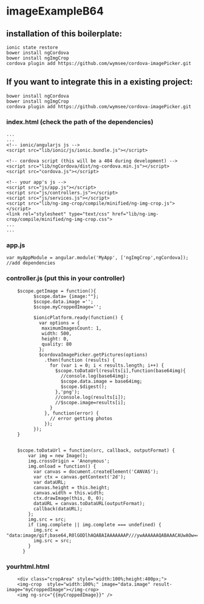 # imageExampleB64

## installation of this boilerplate:
    ionic state restore
    bower install ngCordova
    bower install ngImgCrop
    cordova plugin add https://github.com/wymsee/cordova-imagePicker.git

## If you want to integrate this in a existing project:
    bower install ngCordova
    bower install ngImgCrop
    cordova plugin add https://github.com/wymsee/cordova-imagePicker.git
    
### index.html (check the path of the dependencies)
    ...
    ...
    <!-- ionic/angularjs js -->
    <script src="lib/ionic/js/ionic.bundle.js"></script>

    <!-- cordova script (this will be a 404 during development) -->
    <script src="lib/ngCordova/dist/ng-cordova.min.js"></script>
    <script src="cordova.js"></script>

    <!-- your app's js -->
    <script src="js/app.js"></script>
    <script src="js/controllers.js"></script>
    <script src="js/services.js"></script>
    <script src="lib/ng-img-crop/compile/minified/ng-img-crop.js"></script>
    <link rel="stylesheet" type="text/css" href="lib/ng-img-crop/compile/minified/ng-img-crop.css">
    ...
    ...
### app.js
	var myAppModule = angular.module('MyApp', ['ngImgCrop',ngCordova]); //add dependencies
### controller.js (put this in your controller)
        $scope.getImage = function(){
              $scope.data= {image:""};
              $scope.data.image ='';
              $scope.myCroppedImage='';
        
              $ionicPlatform.ready(function() {
                var options = {
                 maximumImagesCount: 1,
                 width: 500,
                 height: 0,
                 quality: 80
                };
                $cordovaImagePicker.getPictures(options)
                  .then(function (results) {
                    for (var i = 0; i < results.length; i++) {
                      $scope.toDataUrl(results[i],function(base64img){
                        //console.log(base64img);
                        $scope.data.image = base64img;
                        $scope.$digest();
                      },'png');
                      //console.log(results[i]);
                      //$scope.image=results[i];
                    }
                  }, function(error) {
                    // error getting photos
                  });
              });
        }
        
        
        $scope.toDataUrl = function(src, callback, outputFormat) {
            var img = new Image();
            img.crossOrigin = 'Anonymous';
            img.onload = function() {
              var canvas = document.createElement('CANVAS');
              var ctx = canvas.getContext('2d');
              var dataURL;
              canvas.height = this.height;
              canvas.width = this.width;
              ctx.drawImage(this, 0, 0);
              dataURL = canvas.toDataURL(outputFormat);
              callback(dataURL);
            };
            img.src = src;
            if (img.complete || img.complete === undefined) {
              img.src = "data:image/gif;base64,R0lGODlhAQABAIAAAAAAAP///ywAAAAAAQABAAACAUwAOw==";
              img.src = src;
            }
          }
### yourhtml.html
        <div class="cropArea" style="width:100%;height:400px;">
        <img-crop  style="width:100%;" image="data.image" result-image="myCroppedImage"></img-crop>
        <img ng-src="{{myCroppedImage}}" />

